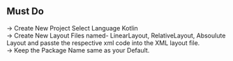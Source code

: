 ## Must Do ##


-> Create New Project Select Language Kotlin <br />
-> Create New Layout Files named- LinearLayout, RelativeLayout, Absoulute Layout and passte the respective xml code into the XML layout file. <br />
-> Keep the Package Name same as your Default.
